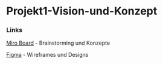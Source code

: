 # Projekt1-Vision-und-Konzept



### Links

[Miro Board](http://https://miro.com/app/board/o9J_kgMy_lc=/ "Miro Board") - Brainstorming und Konzepte

[Figma](https://www.figma.com/file/053NZq1L2kvTOmeXZW9iS0/P1-Vision-und-Konzept-team-library?node-id=0%3A1) - Wireframes und Designs
